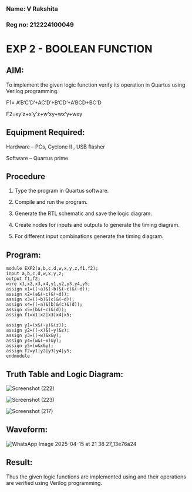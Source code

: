### Name: V Rakshita
### Reg no: 212224100049

# EXP 2 - BOOLEAN FUNCTION

## **AIM:**

To implement the given logic function verify its operation in Quartus using Verilog programming.

F1= A’B’C’D’+AC’D’+B’CD’+A’BCD+BC’D 

F2=xy’z+x’y’z+w’xy+wx’y+wxy

## **Equipment Required:**

Hardware – PCs, Cyclone II , USB flasher

Software – Quartus prime

## **Procedure**

1.	Type the program in Quartus software.

2.	Compile and run the program.

3.	Generate the RTL schematic and save the logic diagram.

4.	Create nodes for inputs and outputs to generate the timing diagram.

5.	For different input combinations generate the timing diagram.


## **Program:**
```
module EXP2(a,b,c,d,w,x,y,z,f1,f2);
input a,b,c,d,w,x,y,z;
output f1,f2;
wire x1,x2,x3,x4,y1,y2,y3,y4,y5;
assign x1=((~a)&(~b)&(~c)&(~d));
assign x2=(a&(~c)&(~d));
assign x3=((~b)&(c)&(~d));
assign x4=((~a)&(b)&(c)&(d));
assign x5=(b&(~c)&(d));
assign f1=x1|x2|x3|x4|x5;

assign y1=(x&(~y)&(z));
assign y2=((~x)&(~y)&z);
assign y3=((~w)&x&y);
assign y4=(w&(~x)&y);
assign y5=(w&x&y);
assign f2=y1|y2|y3|y4|y5;
endmodule
```

## **Truth Table and Logic Diagram:**

![Screenshot (222)](https://github.com/user-attachments/assets/fa616d02-fd72-46e4-a314-fe1ba7b46f08)

![Screenshot (223)](https://github.com/user-attachments/assets/ab7d39df-e6b8-4a1c-bed9-56b96ae970fd)

![Screenshot (217)](https://github.com/user-attachments/assets/9c74e086-d655-448f-9716-140a4e4b2880)

## **Waveform:**

![WhatsApp Image 2025-04-15 at 21 38 27_13e76a24](https://github.com/user-attachments/assets/0de4bf30-b862-4377-8e83-61be9b68d9ea)


## **Result:**

Thus the given logic functions are implemented using and their operations are verified using Verilog programming.

